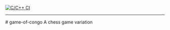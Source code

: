 [![C/C++ CI](https://github.com/Vance97/game-of-congo/actions/workflows/c-cpp.yml/badge.svg?branch=main)](https://github.com/Vance97/game-of-congo/actions/workflows/c-cpp.yml)
<hr>
# game-of-congo
A chess game variation
